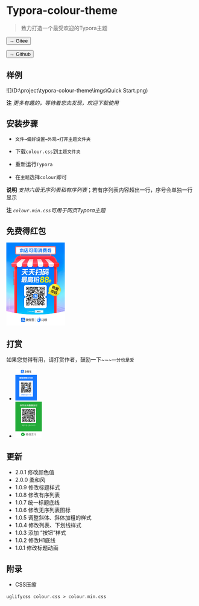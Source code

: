# Typora-colour-theme

> 致力打造一个最受欢迎的Typora主题



<a href="https://gitee.com/weijunfu/typora-colour-theme"><button>→ Gitee</button></a>



<a href="https://github.com/weijunfu/typora-colour-theme"><button>→ Github</button></a>





## 样例

![](D:\project\typora-colour-theme\imgs\Quick Start.png)


**注** *更多有趣的，等待着您去发现，欢迎下载使用*



## 安装步骤

+ `文件→偏好设置→外观→打开主题文件夹`

+ 下载`colour.css`到`主题文件夹`

+ 重新运行`Typora`

+ 在`主题`选择`colour`即可

  

**说明** *支持六级无序列表和有序列表*；若有序列表内容超出一行，序号会单独一行显示



**注** *`colour.min.css`可用于网页Typora主题*



## 免费得红包

<img src="./imgs/ali-shop.jpg" style="zoom:25%;" />

## 打赏

如果您觉得有用，请打赏作者，鼓励一下~~~`一分也是爱`

+ <img src="./imgs/ali-pay.jpg" alt="收款码" style="zoom:25%;" />
+ <img src="./imgs/wechat-pay.png" alt="收款码" style="zoom:25%;" />


## 更新

+ 2.0.1 修改颜色值
+ 2.0.0 柔和风
+ 1.0.9 修改标题样式
+ 1.0.8 修改有序列表
+ 1.0.7 统一标题底线
+ 1.0.6 修改无序列表图标
+ 1.0.5 调整斜体、斜体加粗的样式
+ 1.0.4 修改列表、下划线样式
+ 1.0.3 添加 “按钮”样式
+ 1.0.2 修改H1底线
+ 1.0.1 修改标题动画


## 附录

+ CSS压缩
```
uglifycss colour.css > colour.min.css
```


